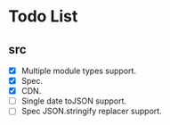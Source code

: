 # Todo List

## src

- [x] Multiple module types support.
- [x] Spec.
- [x] CDN.
- [ ] Single date toJSON support.
- [ ] Spec JSON.stringify replacer support.

